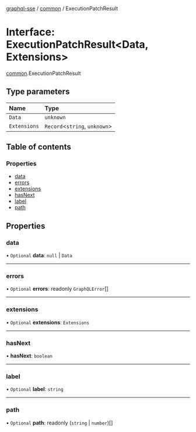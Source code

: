 [graphql-sse](../README.md) / [common](../modules/common.md) / ExecutionPatchResult

# Interface: ExecutionPatchResult<Data, Extensions\>

[common](../modules/common.md).ExecutionPatchResult

## Type parameters

| Name | Type |
| :------ | :------ |
| `Data` | `unknown` |
| `Extensions` | `Record`<`string`, `unknown`\> |

## Table of contents

### Properties

- [data](common.ExecutionPatchResult.md#data)
- [errors](common.ExecutionPatchResult.md#errors)
- [extensions](common.ExecutionPatchResult.md#extensions)
- [hasNext](common.ExecutionPatchResult.md#hasnext)
- [label](common.ExecutionPatchResult.md#label)
- [path](common.ExecutionPatchResult.md#path)

## Properties

### data

• `Optional` **data**: ``null`` \| `Data`

___

### errors

• `Optional` **errors**: readonly `GraphQLError`[]

___

### extensions

• `Optional` **extensions**: `Extensions`

___

### hasNext

• **hasNext**: `boolean`

___

### label

• `Optional` **label**: `string`

___

### path

• `Optional` **path**: readonly (`string` \| `number`)[]
